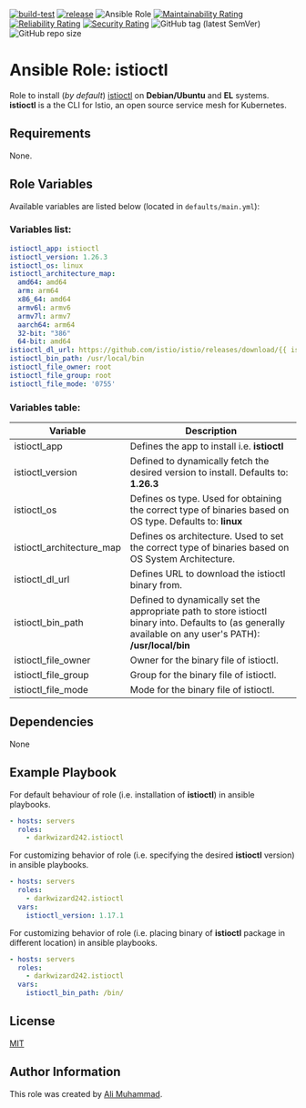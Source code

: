 [![build-test](https://github.com/darkwizard242/ansible-role-istioctl/workflows/build-and-test/badge.svg?branch=master)](https://github.com/darkwizard242/ansible-role-istioctl/actions?query=workflow%3Abuild-and-test) [![release](https://github.com/darkwizard242/ansible-role-istioctl/workflows/release/badge.svg)](https://github.com/darkwizard242/ansible-role-istioctl/actions?query=workflow%3Arelease) ![Ansible Role](https://img.shields.io/ansible/role/d/darkwizard242/istioctl) [![Maintainability Rating](https://sonarcloud.io/api/project_badges/measure?project=ansible-role-istioctl&metric=sqale_rating)](https://sonarcloud.io/dashboard?id=ansible-role-istioctl) [![Reliability Rating](https://sonarcloud.io/api/project_badges/measure?project=ansible-role-istioctl&metric=reliability_rating)](https://sonarcloud.io/dashboard?id=ansible-role-istioctl) [![Security Rating](https://sonarcloud.io/api/project_badges/measure?project=ansible-role-istioctl&metric=security_rating)](https://sonarcloud.io/dashboard?id=ansible-role-istioctl) ![GitHub tag (latest SemVer)](https://img.shields.io/github/tag/darkwizard242/ansible-role-istioctl?label=release) ![GitHub repo size](https://img.shields.io/github/repo-size/darkwizard242/ansible-role-istioctl?color=orange&style=flat-square)

# Ansible Role: istioctl

Role to install (_by default_) [istioctl](https://github.com/istio/istio) on **Debian/Ubuntu** and **EL** systems. **istioctl** is a the CLI for Istio, an open source service mesh for Kubernetes.

## Requirements

None.

## Role Variables

Available variables are listed below (located in `defaults/main.yml`):

### Variables list:

```yaml
istioctl_app: istioctl
istioctl_version: 1.26.3
istioctl_os: linux
istioctl_architecture_map:
  amd64: amd64
  arm: arm64
  x86_64: amd64
  armv6l: armv6
  armv7l: armv7
  aarch64: arm64
  32-bit: "386"
  64-bit: amd64
istioctl_dl_url: https://github.com/istio/istio/releases/download/{{ istioctl_version }}/istio-{{ istioctl_version }}-{{ istioctl_os }}-{{ istioctl_architecture_map[ansible_architecture] }}.tar.gz
istioctl_bin_path: /usr/local/bin
istioctl_file_owner: root
istioctl_file_group: root
istioctl_file_mode: '0755'
```

### Variables table:

Variable                  | Description
------------------------- | ----------------------------------------------------------------------------------------------------------------------------------------------------------
istioctl_app              | Defines the app to install i.e. **istioctl**
istioctl_version          | Defined to dynamically fetch the desired version to install. Defaults to: **1.26.3**
istioctl_os               | Defines os type. Used for obtaining the correct type of binaries based on OS type. Defaults to: **linux**
istioctl_architecture_map | Defines os architecture. Used to set the correct type of binaries based on OS System Architecture.
istioctl_dl_url           | Defines URL to download the istioctl binary from.
istioctl_bin_path         | Defined to dynamically set the appropriate path to store istioctl binary into. Defaults to (as generally available on any user's PATH): **/usr/local/bin**
istioctl_file_owner       | Owner for the binary file of istioctl.
istioctl_file_group       | Group for the binary file of istioctl.
istioctl_file_mode        | Mode for the binary file of istioctl.

## Dependencies

None

## Example Playbook

For default behaviour of role (i.e. installation of **istioctl**) in ansible playbooks.

```yaml
- hosts: servers
  roles:
    - darkwizard242.istioctl
```

For customizing behavior of role (i.e. specifying the desired **istioctl** version) in ansible playbooks.

```yaml
- hosts: servers
  roles:
    - darkwizard242.istioctl
  vars:
    istioctl_version: 1.17.1
```

For customizing behavior of role (i.e. placing binary of **istioctl** package in different location) in ansible playbooks.

```yaml
- hosts: servers
  roles:
    - darkwizard242.istioctl
  vars:
    istioctl_bin_path: /bin/
```

## License

[MIT](https://github.com/darkwizard242/ansible-role-istioctl/blob/master/LICENSE)

## Author Information

This role was created by [Ali Muhammad](https://www.alimuhammad.dev/).
